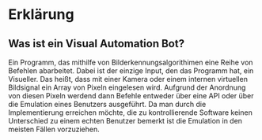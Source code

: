 # Erklärung

## Was ist ein Visual Automation Bot?

Ein Programm, das mithilfe von Bilderkennungsalgorithimen  eine Reihe von Befehlen abarbeitet.
Dabei ist der einzige Input, den das Programm hat, ein Visueller.
Das heißt, dass mit einer Kamera oder einem internen virtuellen Bildsignal ein Array von Pixeln eingelesen wird.
Aufgrund der Anordnung von diesen Pixeln werdend dann Befehle entweder über eine API oder über die Emulation eines Benutzers ausgeführt.
Da man durch die Implementierung erreichen möchte, die zu kontrollierende Software keinen Unterschied zu einem echten Benutzer bemerkt ist die Emulation in den meisten Fällen vorzuziehen.
